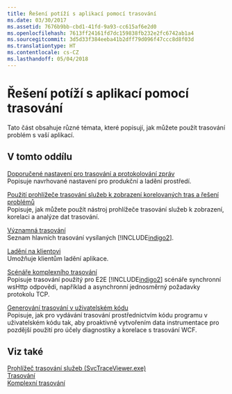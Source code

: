 ```yaml
---
title: Řešení potíží s aplikací pomocí trasování
ms.date: 03/30/2017
ms.assetid: 7676b9bb-cbd1-41fd-9a93-cc615af6e2d0
ms.openlocfilehash: 7613ff24161fd7dc159838fb232e2fc6742ab1a4
ms.sourcegitcommit: 3d5d33f384eeba41b2dff79d096f47ccc8d8f03d
ms.translationtype: HT
ms.contentlocale: cs-CZ
ms.lasthandoff: 05/04/2018
---
```

# <a name="using-tracing-to-troubleshoot-your-application"></a>Řešení potíží s aplikací pomocí trasování
Tato část obsahuje různé témata, které popisují, jak můžete použít trasování problém s vaší aplikací.  
  
## <a name="in-this-section"></a>V tomto oddílu  
 [Doporučené nastavení pro trasování a protokolování zpráv](../../../../../docs/framework/wcf/diagnostics/tracing/recommended-settings-for-tracing-and-message-logging.md)  
 Popisuje navrhované nastavení pro produkční a ladění prostředí.  
  
 [Použití prohlížeče trasování služeb k zobrazení korelovaných tras a řešení problémů](../../../../../docs/framework/wcf/diagnostics/tracing/using-service-trace-viewer-for-viewing-correlated-traces-and-troubleshooting.md)  
 Popisuje, jak můžete použít nástroj prohlížeče trasování služeb k zobrazení, korelaci a analýze dat trasování.  
  
 [Významná trasování](../../../../../docs/framework/wcf/diagnostics/tracing/significant-traces.md)  
 Seznam hlavních trasování vysílaných [!INCLUDE[indigo2](../../../../../includes/indigo2-md.md)].  
  
 [Ladění na klientovi](../../../../../docs/framework/wcf/diagnostics/tracing/debugging-on-the-client.md)  
 Umožňuje klientům ladění aplikace.  
  
 [Scénáře komplexního trasování](../../../../../docs/framework/wcf/diagnostics/tracing/end-to-end-tracing-scenarios.md)  
 Popisuje trasování použitý pro E2E [!INCLUDE[indigo2](../../../../../includes/indigo2-md.md)] scénáře synchronní wsHttp odpovědi, například a asynchronní jednosměrný požadavky protokolu TCP.  
  
 [Generování trasování v uživatelském kódu](../../../../../docs/framework/wcf/diagnostics/tracing/emitting-user-code-traces.md)  
 Popisuje, jak pro vydávání trasování prostřednictvím kódu programu v uživatelském kódu tak, aby proaktivně vytvořením data instrumentace pro pozdější použití pro účely diagnostiky a korelace s trasování WCF.  
  
## <a name="see-also"></a>Viz také  
 [Prohlížeč trasování služeb (SvcTraceViewer.exe)](../../../../../docs/framework/wcf/service-trace-viewer-tool-svctraceviewer-exe.md)  
 [Trasování](../../../../../docs/framework/wcf/diagnostics/tracing/index.md)  
 [Komplexní trasování](../../../../../docs/framework/wcf/diagnostics/tracing/end-to-end-tracing.md)

